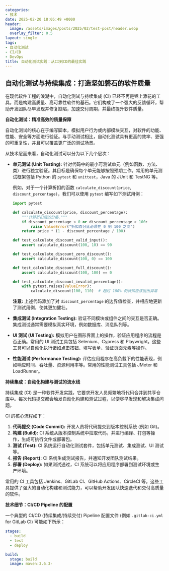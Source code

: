 ```yaml
---
categories:
- 技术
date: 2025-02-20 18:05:49 +0000
header:
  image: /assets/images/posts/2025/02/test-post/header.webp
  overlay_filter: 0.5
layout: single
tags:
- 自动化测试
- CI/CD
- DevOps
title: 自动化测试实践：从CI到CD的最佳实践
---
```


## 自动化测试与持续集成：打造坚如磐石的软件质量

在现代软件工程的浪潮中，自动化测试与持续集成 (CI) 已经不再是锦上添花的工具，而是构建高质量、高可靠性软件的基石。它们构成了一个强大的反馈循环，帮助开发团队尽早发现并修复缺陷，加速交付周期，并最终提升软件质量。

**自动化测试：精准高效的质量保障**

自动化测试的核心在于编写脚本，模拟用户行为或内部模块交互，对软件的功能、性能、安全等方面进行验证。与手动测试相比，自动化测试具有更高的效率、更强的可重复性，并且可以覆盖更广泛的测试场景。

从技术层面来看，自动化测试可以分为以下几个层次：

*   **单元测试 (Unit Testing):** 针对代码中的最小可测试单元（例如函数、方法、类）进行独立验证。其目标是确保每个单元能够按照预期工作。常用的单元测试框架包括 Python 的 `pytest` 和 `unittest`，Java 的 JUnit 和 TestNG 等。

    例如，对于一个计算折扣的函数 `calculate_discount(price, discount_percentage)`，我们可以使用 `pytest` 编写如下测试用例：

    ```python
    import pytest

    def calculate_discount(price, discount_percentage):
        """计算折扣后的价格."""
        if discount_percentage < 0 or discount_percentage > 100:
            raise ValueError("折扣百分比必须在 0 到 100 之间")
        return price * (1 - discount_percentage / 100)

    def test_calculate_discount_valid_input():
        assert calculate_discount(100, 10) == 90

    def test_calculate_discount_zero_discount():
        assert calculate_discount(100, 0) == 100

    def test_calculate_discount_full_discount():
        assert calculate_discount(100, 100) == 0

    def test_calculate_discount_invalid_percentage():
        with pytest.raises(ValueError):
            calculate_discount(100, 110)  # 超过 100% 的折扣应该抛出异常
    ```

    **注意:** 上述代码添加了对 `discount_percentage` 的边界值检查，并相应地更新了测试用例，使其更加健壮。

*   **集成测试 (Integration Testing):** 验证不同模块或组件之间的交互是否正确。集成测试通常需要模拟真实环境，例如数据库、消息队列等。

*   **UI 测试 (UI Testing):** 模拟用户在图形界面上的操作，验证应用程序的流程是否正确。常用的 UI 测试工具包括 Selenium、Cypress 和 Playwright。这些工具可以自动化执行诸如点击按钮、填写表单、验证页面元素等操作。

*   **性能测试 (Performance Testing):** 评估应用程序在高负载下的性能表现，例如响应时间、吞吐量、资源利用率等。常用的性能测试工具包括 JMeter 和 LoadRunner。

**持续集成：自动化构建与测试的流水线**

持续集成 (CI) 是一种软件开发实践，它要求开发人员频繁地将代码合并到共享仓库中。每次代码提交都会触发自动化构建和测试过程，以便尽早发现和解决集成问题。

CI 的核心流程如下：

1.  **代码提交 (Code Commit):** 开发人员将代码提交到版本控制系统 (例如 Git)。
2.  **构建 (Build):** CI 系统从版本控制系统中拉取代码，并进行编译、打包等操作，生成可执行文件或部署包。
3.  **测试 (Test):** CI 系统运行自动化测试套件，包括单元测试、集成测试、UI 测试等。
4.  **报告 (Report):** CI 系统生成测试报告，并通知开发团队测试结果。
5.  **部署 (Deploy):** 如果测试通过，CI 系统可以将应用程序部署到测试环境或生产环境。

常用的 CI 工具包括 Jenkins、GitLab CI、GitHub Actions、CircleCI 等。这些工具提供了强大的自动化构建和测试能力，可以帮助开发团队快速迭代和交付高质量的软件。

**技术细节：CI/CD Pipeline 的配置**

一个典型的 CI/CD (持续集成/持续交付) Pipeline 配置文件 (例如 `.gitlab-ci.yml` for GitLab CI) 可能如下所示：

```yaml
stages:
  - build
  - test
  - deploy

build:
  stage: build
  image: maven:3.6.3-